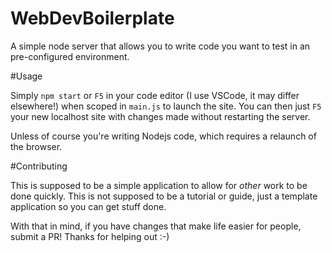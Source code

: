# WebDevBoilerplate

A simple node server that allows you to write code you want to test in an pre-configured environment.

#Usage

Simply `npm start` or `F5` in your code editor (I use VSCode, it may differ elsewhere!) when scoped in `main.js` to launch the site. You can then just `F5` your new localhost site with changes made without restarting the server.

Unless of course you're writing Nodejs code, which requires a relaunch of the browser.

#Contributing

This is supposed to be a simple application to allow for *other* work to be done quickly. This is not supposed to be a tutorial or guide, just a template application so you can get stuff done.

With that in mind, if you have changes that make life easier for people, submit a PR! Thanks for helping out :-)